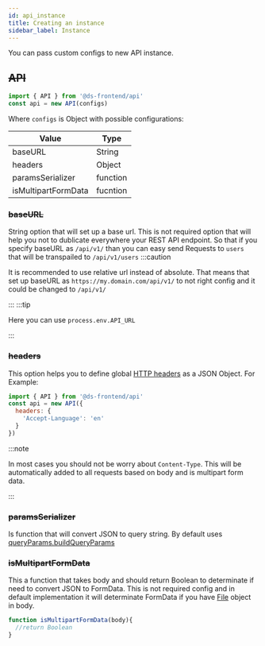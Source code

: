 ```yaml
---
id: api_instance
title: Creating an instance
sidebar_label: Instance
---
```


You can pass custom configs to new API instance.

## ~~API~~

```javascript
import { API } from '@ds-frontend/api'
const api = new API(configs)
```

Where `configs` is Object with possible configurations:

|  Value                    |      Type             |
| ------------------------- | --------------------- |
|   baseURL                 | String                |
|   headers                 | Object                |
|   paramsSerializer        | function              |
|   isMultipartFormData     | fucntion              |


### ~~baseURL~~ 

String option that will set up a base url. 
This is not required option that will help you not to dublicate everywhere your REST API endpoint. So that if you specify 
baseURL as `/api/v1/` than you can easy send Requests to `users` that will be transpailed to `/api/v1/users`
:::caution

It is recommended to use relative url instead of absolute. That means that set up  baseURL as `https://my.domain.com/api/v1/` to not right config and it could be changed to `/api/v1/`

:::
:::tip

Here you can use `process.env.API_URL`

:::

### ~~headers~~

This option helps you to define global [HTTP headers](https://developer.mozilla.org/en-US/docs/Web/HTTP/Headers) as a JSON Object. For Example:

```javascript
import { API } from '@ds-frontend/api'
const api = new API({
  headers: {
    'Accept-Language': 'en' 
  }
})
```

:::note

In most cases you should not be worry about `Content-Type`. This will be automatically added to all requests based on body and is multipart form data.

:::

### ~~paramsSerializer~~
Is function that will convert JSON to query string.
By default uses [queryParams.buildQueryParams](/docs/queryParams/queryParams_about)

### ~~isMultipartFormData~~

This a function that takes body and should return Boolean to determinate if need to convert JSON to FormData.
This is not required config and in default implementation it will determinate FormData if you have [File](https://developer.mozilla.org/en-US/docs/Web/API/File) object in body.

```javascript
function isMultipartFormData(body){
  //return Boolean
}
```
